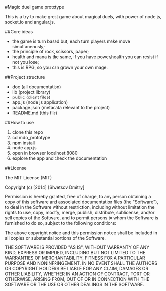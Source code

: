 #Magic duel game prototype

This is a try to make great game about magical duels, with power of node.js, socket.io and angular.js.

##Core ideas

- the game is turn based but, each turn players make move simultaneously;
- the principle of rock, scissors, paper;
- health and mana is the same, if you have power/health you can resist if not you lose;
- this is RPG, so you can grown your own mage.

##Project structure

* doc               (all documentation)
* lib               (project library)
* public            (client files)
* app.js            (node js application)
* package.json      (metadata relevant to the project)
* README.md         (this file)

##How to use

1. clone this repo
2. cd mdo_prototype
3. npm install
4. node app.js
5. open in browser localhost:8080
6. explore the app and check the documentation

##License

The MIT License (MIT)

Copyright (c) [2014] [Shvetsov Dmitry]

Permission is hereby granted, free of charge, to any person obtaining a copy
of this software and associated documentation files (the "Software"), to deal
in the Software without restriction, including without limitation the rights
to use, copy, modify, merge, publish, distribute, sublicense, and/or sell
copies of the Software, and to permit persons to whom the Software is
furnished to do so, subject to the following conditions:

The above copyright notice and this permission notice shall be included in all
copies or substantial portions of the Software.

THE SOFTWARE IS PROVIDED "AS IS", WITHOUT WARRANTY OF ANY KIND, EXPRESS OR
IMPLIED, INCLUDING BUT NOT LIMITED TO THE WARRANTIES OF MERCHANTABILITY,
FITNESS FOR A PARTICULAR PURPOSE AND NONINFRINGEMENT. IN NO EVENT SHALL THE
AUTHORS OR COPYRIGHT HOLDERS BE LIABLE FOR ANY CLAIM, DAMAGES OR OTHER
LIABILITY, WHETHER IN AN ACTION OF CONTRACT, TORT OR OTHERWISE, ARISING FROM,
OUT OF OR IN CONNECTION WITH THE SOFTWARE OR THE USE OR OTHER DEALINGS IN THE
SOFTWARE.
